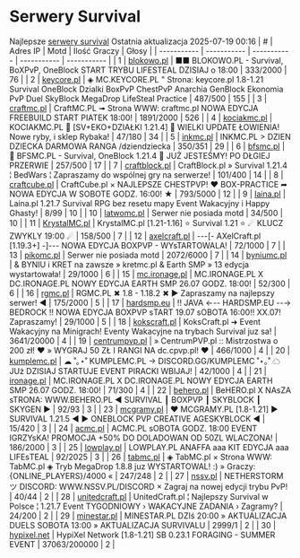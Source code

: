 
# Serwery Survival
Najlepsze [serwery survival](https://mcserwery.pl/serwery/minecraft/tryb/Survival)
Ostatnia aktualizacja 2025-07-19 00:16
| # | Adres IP | Motd | Ilość Graczy | Głosy |
| ----------- | ----------- | ----------- | ----------- | ----------- |
| 1 | 	[blokowo.pl](https://mcserwery.pl/serwery/minecraft/98/) | ■■ BLOKOWO.PL - Survival, BoXPvP, OneBlock START TRYBU LIFESTEAL DZISIAJ o 18:00 | 333/2000 | 76 |
| 2 | 	[keycore.pl](https://mcserwery.pl/serwery/minecraft/252/) | ◈ MC.KEYCORE.PL " Strona: keycore.pl 1.8-1.21 Survival OneBlock Dzialki BoxPvP ChestPvP Anarchia GenBlock Ekonomia PvP Duel SkyBlock MegaDrop LifeSteal Practice | 487/500 | 155 |
| 3 | 	[craftmc.pl](https://mcserwery.pl/serwery/minecraft/87/) | CraftMC.PL ➟ Strona WWW: craftmc.pl NOWA EDYCJA FREEBUILD START PIATEK 18:00! | 1891/2000 | 526 |
| 4 | 	[kociakmc.pl](https://mcserwery.pl/serwery/minecraft/213/) | KOCIAKMC.PL 🚀 [SV+EKO+DZIAŁKI 1.21.4] 🎉 WIELKI UPDATE ŁOWIENIA! Nowe ryby, i sklep Rybaka! | 47/180 | 34 |
| 5 | 	[inkmc.pl](https://mcserwery.pl/serwery/minecraft/15/) | INKMC.PL > DZIEN DZIECKA DARMOWA RANGA /dziendziecka | 350/351 | 29 |
| 6 | 	[bfsmc.pl](https://mcserwery.pl/serwery/minecraft/2/) | 🔪 BFSMC.PL - Survival, OneBlock 1.21.4 🔪 JUŻ JESTEŚMY! PO DŁGIEJ PRZERWIE | 257/500 | 17 |
| 7 | 	[craftblock.pl](https://mcserwery.pl/serwery/minecraft/280/) | CraftBlock.pl » Survival 1.21.4 ¦ BedWars ¦ Zapraszamy do wspólnej gry na serwerze! | 101/400 | 14 |
| 8 | 	[craftcube.pl](https://mcserwery.pl/serwery/minecraft/196/) | CraftCube.pl × NAJLEPSZE CHESTPVP! ♥ BOX-PRACTICE ➦ NOWA EDYCJA W SOBOTE GODZ. 16:00! ★ | 793/5000 | 12 |
| 9 | 	[laina.pl](https://mcserwery.pl/serwery/minecraft/165/) | Laina.pl 1.21.7 Survival RPG bez resetu mapy Event Wakacyjny i Happy Ghasty! | 8/99 | 10 |
| 10 | 	[latwomc.pl](https://mcserwery.pl/serwery/minecraft/1013/) | Serwer nie posiada motd | 34/500 | 10 |
| 11 | 	[KrystalMC.pl](https://mcserwery.pl/serwery/minecraft/202/) | KrystalMC.pl [1.21-1.16] ⭐ Survival 1.21 ⭐ ☄ KLUCZ ZWYKLY 19:00 ☄ | 158/500 | 7 |
| 12 | 	[axelcraft.pl](https://mcserwery.pl/serwery/minecraft/223/) | ---[- AXelCraft.pl [1.19.3+] -]---  NOWA EDYCJA BOXPVP - WYsTARTOWALA!  | 72/1000 | 7 |
| 13 | 	[pikomc.pl](https://mcserwery.pl/serwery/minecraft/944/) | Serwer nie posiada motd | 2072/6000 | 7 |
| 14 | 	[byniumc.pl](https://mcserwery.pl/serwery/minecraft/157/) | & BYNIU i KRET na zawsze » kretmc.pl & Earth SMP » 13 edycja wystartowała! | 29/1000 | 6 |
| 15 | 	[mc.ironage.pl](https://mcserwery.pl/serwery/minecraft/275/) | MC.IRONAGE.PL X DC.IRONAGE.PL  NOWY EDYCJA EARTH SMP 26.07 GODZ. 18:00! | 52/300 | 6 |
| 16 | 	[rgmc.pl](https://mcserwery.pl/serwery/minecraft/34/) | RGMC.PL ✖ 1.8 - 1.18.2 ✖ ► Zapraszamy na najlepszy serwer! ◄ | 175/2000 | 5 |
| 17 | 	[hardsmp.eu](https://mcserwery.pl/serwery/minecraft/621/) | !! JAVA ←-- HARDSMP.EU --→ BEDROCK !! NOWA EDYCJA BOXPVP ѕTART 19.07 ѕOBOTA 16:00!! XX.07! Zapraszamy! | 29/1000 | 5 |
| 18 | 	[kokscraft.pl](https://mcserwery.pl/serwery/minecraft/1/) | KoksCraft.pl ➜ Event Wakacyjny na Minigrach! Eventy Wakacyjne na trybach Survival juz sa! | 3641/20000 | 4 |
| 19 | 	[centrumpvp.pl](https://mcserwery.pl/serwery/minecraft/332/) | » CentrumPVP.pl :: Mistrzostwa o 200 zł! ❤ » WYGRAJ 50 ZŁ I RANGI NA dc.cpvp.pl! ❤ | 466/1000 | 4 |
| 20 | 	[kumplemc.pl](https://mcserwery.pl/serwery/minecraft/421/) | ☁ ˚｡⋆˚ KUMPLEMC.PL → DISCORD.GG/KUMPLEMC  ˚⋆｡˚ ☁  JUż DZISIAJ STARTUJE EVENT PIRACKI WBIJAJ! | 42/1000 | 4 |
| 21 | 	[ironage.pl](https://mcserwery.pl/serwery/minecraft/741/) | MC.IRONAGE.PL X DC.IRONAGE.PL  NOWY EDYCJA EARTH SMP 26.07 GODZ. 18:00! | 71/300 | 4 |
| 22 | 	[behero.pl](https://mcserwery.pl/serwery/minecraft/117/) | BeHERO.pl X NAsZA sTRONA: WWW.BEHERO.PL  ◄ SURVIVAL ┃ BOXPVP ┃ SKYBLOCK ┃ SKYGEN ► | 92/93 | 3 |
| 23 | 	[mcgramy.pl](https://mcserwery.pl/serwery/minecraft/197/) | ❤ MCGRAMY.PL [1.8-1.21] ▶ SURVIVAL 1.21.5 ◀ ▶ ONEBLOCK  PVP  CREATIVE  AGESKYBLOCK ◀ | 15/420 | 3 |
| 24 | 	[acmc.pl](https://mcserwery.pl/serwery/minecraft/220/) |  ACMC.PL sOBOTA GODZ. 18:00 EVENT IGRZYsKA!  PROMOCJA +50% DO DOLADOWAN OD 50ZL WLACZONA! | 186/2000 | 3 |
| 25 | 	[lowplay.pl](https://mcserwery.pl/serwery/minecraft/378/) | LOWPLAY.PL ANAFFA aaa KIT EDYCJA aaa LIFEѕTEAL | 92/2025 | 3 |
| 26 | 	[tabmc.pl](https://mcserwery.pl/serwery/minecraft/3/) | ◈ TabMC.pl × Strona WWW: TabMC.pl  ◈ Tryb MegaDrop 1.8.8 juz WYSTARTOWAL! :) » Graczy: {ONLINE_PLAYERS}/4000 « | 247/248 | 2 |
| 27 | 	[nssv.pl](https://mcserwery.pl/serwery/minecraft/4/) | NETHERSTORM ツ DISCORD: WWW.NSSV.PL/DISCORD  × Zagraj na nowej edycji trybu PvP! | 40/44 | 2 |
| 28 | 	[unitedcraft.pl](https://mcserwery.pl/serwery/minecraft/11/) | UnitedCraft.pl ¦ Najlepszy Survival w Polsce ¦ 1.21.7 Event TYGODNIOWY › WAKACYJNE ZADANIA › Zagramy? | 24/200 | 2 |
| 29 | 	[minestar.pl](https://mcserwery.pl/serwery/minecraft/23/) | MINESTAR.PL DZIś 20:00 » AKTUALIZACJA DUELS SOBOTA 13:00 » AKTUALIZACJA SURVIVALU | 2999/1 | 2 |
| 30 | 	[hypixel.net](https://mcserwery.pl/serwery/minecraft/33/) | HypiXel Network [1.8-1.21] SB 0.23.1 FORAGING - SUMMER EVENT | 37063/200000 | 2 |
